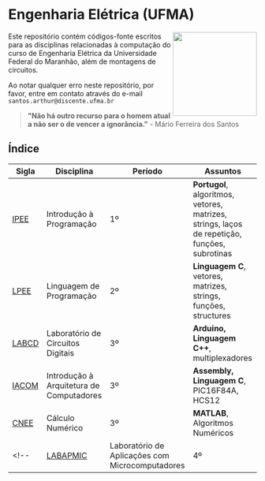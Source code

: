 # Engenharia Elétrica (UFMA)

<img
src="https://portalpadrao.ufma.br/site/institucional/superintendencias/sce/manual-da-marca/png-logo-ufma-colorido.png/@@images/image.png"
width="170" align="right">
</a>

Este repositório contém códigos-fonte escritos para as disciplinas relacionadas à computação do curso de Engenharia Elétrica da Universidade Federal do Maranhão, além de montagens de circuitos.

Ao notar qualquer erro neste repositório, por favor, entre em contato através do e-mail ```santos.arthur@discente.ufma.br```

> **"Não há outro recurso para o homem atual a não ser o de vencer a ignorância."** - Mário Ferreira dos Santos

## Índice

| Sigla | Disciplina  | Período | Assuntos       |
| ------ | ----------- | --------- | ---------------|
| [IPEE] | Introdução à Programação | 1º | **Portugol**, algoritmos, vetores, matrizes, strings, laços de repetição, funções, subrotinas |
| [LPEE] | Linguagem de Programação | 2º | **Linguagem C**, vetores, matrizes, strings, funções, structures |
| [LABCD] | Laboratório de Circuitos Digitais |3º| **Arduino, Linguagem C++**, multiplexadores |
| [IACOM] | Introdução à Arquitetura de Computadores | 3º | **Assembly, Linguagem C**, PIC16F84A, HCS12 |
| [CNEE] | Cálculo Numérico |3º| **MATLAB**, Algoritmos Numéricos |
<!--| [LABAPMIC] | Laboratório de Aplicações com Microcomputadores |4º| **Linguagem C**, HCS12 | -->


[IPEE]: https://github.com/thearthurlima/EngenhariaEletrica/tree/main/IPEE
[LPEE]: https://github.com/thearthurlima/EngenhariaEletrica/tree/main/LPEE
[CNEE]: https://github.com/thearthurlima/EngenhariaEletrica/tree/main/CNEE
[LABCD]: https://github.com/thearthurlima/EngenhariaEletrica/tree/main/LABCD
[IACOM]: https://github.com/thearthurlima/EngenhariaEletrica/tree/main/IACOM
[LABAPMIC]: add_link